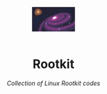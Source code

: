 <div align="center">
  <img src="x.png" width="20%"><br><br>
   <h1>Rootkit</h1>
    <i>Collection of Linux Rootkit codes</i>
</div><br>
